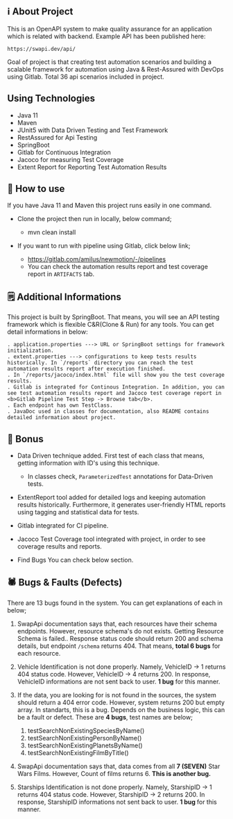 
## ℹ️ About Project

This is an OpenAPI system to make quality assurance for an application which is related with backend. Example API has been published here:

    https://swapi.dev/api/

Goal of project is that creating test automation scenarios and building a scalable framework for automation using Java & Rest-Assured with DevOps using Gitlab.
Total 36 api scenarios included in project.

## Using Technologies

- Java 11
- Maven
- JUnit5 with Data Driven Testing and Test Framework
- RestAssured for Api Testing
- SpringBoot
- Gitlab for Continuous Integration
- Jacoco for measuring Test Coverage
- Extent Report for Reporting Test Automation Results

## 🚀 How to use

If you have Java 11 and Maven this project runs easily in one command.
- Clone the project then run in locally, below command;

    - mvn clean install
- If you want to run with pipeline using Gitlab, click below link;

    - https://gitlab.com/amilus/newmotion/-/pipelines
    - You can check the automation results report and test coverage report in `ARTIFACTS` tab. 

## 🗒️ Additional Informations

This project is built by SpringBoot. That means, you will see an API testing framework which is flexible C&R(Clone & Run) for any tools. You can get detail informations in below:

    . application.properties ---> URL or SpringBoot settings for framework initialization.
    . extent.properties ---> configurations to keep tests results historically. In `/reports` directory you can reach the test automation results report after execution finished.
    . In `/reports/jacoco/index.html` file will show you the test coverage results.
    . Gitlab is integrated for Continous Integration. In addition, you can see test automation results report and Jacoco test coverage report in <b>Gitlab Pipeline Test Step -> Browse tab</b>.
    . Each endpoint has own TestClass.
    . JavaDoc used in classes for documentation, also README contains detailed information about project.

## 📝  Bonus
- Data Driven technique added. First test of each class that means, getting information with ID's using this technique.  

  - In classes check, `ParameterizedTest` annotations for Data-Driven tests.
- ExtentReport tool added for detailed logs and keeping automation results historically. Furthermore, it generates user-friendly HTML reports using tagging and statistical data for tests.
- Gitlab integrated for CI pipeline.
- Jacoco Test Coverage tool integrated with project, in order to see coverage results and reports.
- Find Bugs You can check below section.

## 🕷️ Bugs & Faults (Defects)
There are 13 bugs found in the system. You can get explanations of each in below;

1) SwapApi documentation says that, each resources have their schema endpoints. However, resource schema's do not exists. Getting Resource Schema is failed.. Response status code should return 200 and schema details, but endpoint `/schema` returns 404. That means, <b>total 6 bugs</b> for each resource.
2) Vehicle Identification is not done properly. Namely, VehicleID -> 1 returns 404 status code. However, VehicleID -> 4 returns 200. In response, VehicleID informations are not sent back to user. <b>1 bug</b> for this manner.
3) If the data, you are looking for is not found in the sources, the system should return a 404 error code. However, system returns 200 but empty array. 
In standarts, this is a bug. Depends on the business logic, this can be a fault or defect. These are <b>4 bugs</b>, test names are below;

   1) testSearchNonExistingSpeciesByName() 
   2) testSearchNonExistingPersonByName()
   3) testSearchNonExistingPlanetsByName()
   4) testSearchNonExistingFilmByTitle()
   
4) SwapApi documentation says that, data comes from all <b>7 (SEVEN)</b> Star Wars Films. However, Count of films returns 6. <b>This is another bug.</b>
5) Starships Identification is not done properly. Namely, StarshipID -> 1 returns 404 status code. However, StarshipID -> 2 returns 200. In response, StarshipID informations not sent back to user. <b>1 bug </b>for this manner.
